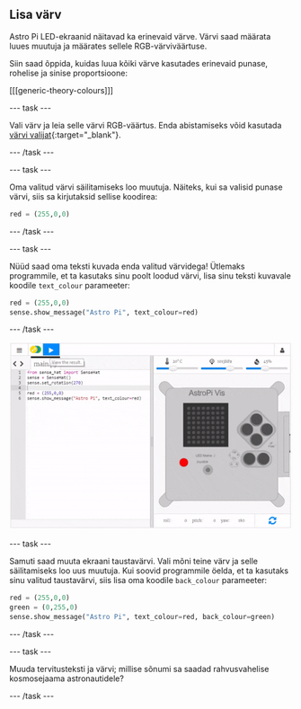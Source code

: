 ## Lisa värv

Astro Pi LED-ekraanid näitavad ka erinevaid värve. Värvi saad määrata luues muutuja ja määrates sellele RGB-värviväärtuse.

Siin saad õppida, kuidas luua kõiki värve kasutades erinevaid punase, rohelise ja sinise proportsioone:

[[[generic-theory-colours]]]

--- task ---

Vali värv ja leia selle värvi RGB-väärtus. Enda abistamiseks võid kasutada [värvi valijat](https://www.w3schools.com/colors/colors_rgb.asp){:target="_blank"}.

--- /task ---

--- task ---

Oma valitud värvi säilitamiseks loo muutuja. Näiteks, kui sa valisid punase värvi, siis sa kirjutaksid sellise koodirea:

```python
red = (255,0,0)
```

--- /task ---

--- task ---

Nüüd saad oma teksti kuvada enda valitud värvidega! Ütlemaks programmile, et ta kasutaks sinu poolt loodud värvi, lisa sinu teksti kuvavale koodile `text_colour` parameeter:

```python
red = (255,0,0)
sense.show_message("Astro Pi", text_colour=red)
```

--- /task ---

![näita sõnumit värviliselt](images/show-message-color.gif)

--- task ---

Samuti saad muuta ekraani taustavärvi. Vali mõni teine värv ja selle säilitamiseks loo uus muutuja. Kui soovid programmile öelda, et ta kasutaks sinu valitud taustavärvi, siis lisa oma koodile `back_colour` parameeter:

```python
red = (255,0,0)
green = (0,255,0)
sense.show_message("Astro Pi", text_colour=red, back_colour=green)
```

--- /task ---

--- task ---

Muuda tervitusteksti ja värvi; millise sõnumi sa saadad rahvusvahelise kosmosejaama astronautidele?

--- /task ---